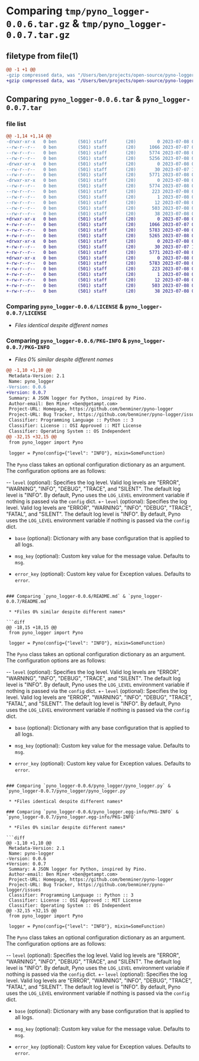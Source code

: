 # Comparing `tmp/pyno_logger-0.0.6.tar.gz` & `tmp/pyno_logger-0.0.7.tar.gz`

## filetype from file(1)

```diff
@@ -1 +1 @@
-gzip compressed data, was "/Users/ben/projects/open-source/pyno-logger/dist/.tmp-tx1gldxq/pyno_logger-0.0.6.tar", last modified: Sat Jul  8 01:21:15 2023, max compression
+gzip compressed data, was "/Users/ben/projects/open-source/pyno-logger/dist/.tmp-v9_eq_ml/pyno_logger-0.0.7.tar", last modified: Sat Jul  8 01:22:30 2023, max compression
```

## Comparing `pyno_logger-0.0.6.tar` & `pyno_logger-0.0.7.tar`

### file list

```diff
@@ -1,14 +1,14 @@
-drwxr-xr-x   0 ben        (501) staff       (20)        0 2023-07-08 01:21:15.803133 pyno_logger-0.0.6/
--rw-r--r--   0 ben        (501) staff       (20)     1066 2023-07-07 05:59:36.000000 pyno_logger-0.0.6/LICENSE
--rw-r--r--   0 ben        (501) staff       (20)     5774 2023-07-08 01:21:15.803018 pyno_logger-0.0.6/PKG-INFO
--rw-r--r--   0 ben        (501) staff       (20)     5256 2023-07-08 01:20:52.000000 pyno_logger-0.0.6/README.md
-drwxr-xr-x   0 ben        (501) staff       (20)        0 2023-07-08 01:21:15.802394 pyno_logger-0.0.6/pyno_logger/
--rw-r--r--   0 ben        (501) staff       (20)       30 2023-07-07 19:29:37.000000 pyno_logger-0.0.6/pyno_logger/__init__.py
--rw-r--r--   0 ben        (501) staff       (20)     5771 2023-07-08 01:15:39.000000 pyno_logger-0.0.6/pyno_logger/pyno_logger.py
-drwxr-xr-x   0 ben        (501) staff       (20)        0 2023-07-08 01:21:15.802859 pyno_logger-0.0.6/pyno_logger.egg-info/
--rw-r--r--   0 ben        (501) staff       (20)     5774 2023-07-08 01:21:15.000000 pyno_logger-0.0.6/pyno_logger.egg-info/PKG-INFO
--rw-r--r--   0 ben        (501) staff       (20)      223 2023-07-08 01:21:15.000000 pyno_logger-0.0.6/pyno_logger.egg-info/SOURCES.txt
--rw-r--r--   0 ben        (501) staff       (20)        1 2023-07-08 01:21:15.000000 pyno_logger-0.0.6/pyno_logger.egg-info/dependency_links.txt
--rw-r--r--   0 ben        (501) staff       (20)       12 2023-07-08 01:21:15.000000 pyno_logger-0.0.6/pyno_logger.egg-info/top_level.txt
--rw-r--r--   0 ben        (501) staff       (20)      503 2023-07-08 01:21:11.000000 pyno_logger-0.0.6/pyproject.toml
--rw-r--r--   0 ben        (501) staff       (20)       38 2023-07-08 01:21:15.803176 pyno_logger-0.0.6/setup.cfg
+drwxr-xr-x   0 ben        (501) staff       (20)        0 2023-07-08 01:22:30.325380 pyno_logger-0.0.7/
+-rw-r--r--   0 ben        (501) staff       (20)     1066 2023-07-07 05:59:36.000000 pyno_logger-0.0.7/LICENSE
+-rw-r--r--   0 ben        (501) staff       (20)     5783 2023-07-08 01:22:30.325252 pyno_logger-0.0.7/PKG-INFO
+-rw-r--r--   0 ben        (501) staff       (20)     5265 2023-07-08 01:22:18.000000 pyno_logger-0.0.7/README.md
+drwxr-xr-x   0 ben        (501) staff       (20)        0 2023-07-08 01:22:30.324616 pyno_logger-0.0.7/pyno_logger/
+-rw-r--r--   0 ben        (501) staff       (20)       30 2023-07-07 19:29:37.000000 pyno_logger-0.0.7/pyno_logger/__init__.py
+-rw-r--r--   0 ben        (501) staff       (20)     5771 2023-07-08 01:15:39.000000 pyno_logger-0.0.7/pyno_logger/pyno_logger.py
+drwxr-xr-x   0 ben        (501) staff       (20)        0 2023-07-08 01:22:30.325088 pyno_logger-0.0.7/pyno_logger.egg-info/
+-rw-r--r--   0 ben        (501) staff       (20)     5783 2023-07-08 01:22:30.000000 pyno_logger-0.0.7/pyno_logger.egg-info/PKG-INFO
+-rw-r--r--   0 ben        (501) staff       (20)      223 2023-07-08 01:22:30.000000 pyno_logger-0.0.7/pyno_logger.egg-info/SOURCES.txt
+-rw-r--r--   0 ben        (501) staff       (20)        1 2023-07-08 01:22:30.000000 pyno_logger-0.0.7/pyno_logger.egg-info/dependency_links.txt
+-rw-r--r--   0 ben        (501) staff       (20)       12 2023-07-08 01:22:30.000000 pyno_logger-0.0.7/pyno_logger.egg-info/top_level.txt
+-rw-r--r--   0 ben        (501) staff       (20)      503 2023-07-08 01:22:24.000000 pyno_logger-0.0.7/pyproject.toml
+-rw-r--r--   0 ben        (501) staff       (20)       38 2023-07-08 01:22:30.325431 pyno_logger-0.0.7/setup.cfg
```

### Comparing `pyno_logger-0.0.6/LICENSE` & `pyno_logger-0.0.7/LICENSE`

 * *Files identical despite different names*

### Comparing `pyno_logger-0.0.6/PKG-INFO` & `pyno_logger-0.0.7/PKG-INFO`

 * *Files 0% similar despite different names*

```diff
@@ -1,10 +1,10 @@
 Metadata-Version: 2.1
 Name: pyno_logger
-Version: 0.0.6
+Version: 0.0.7
 Summary: A JSON logger for Python, inspired by Pino.
 Author-email: Ben Miner <ben@getampt.com>
 Project-URL: Homepage, https://github.com/benminer/pyno-logger
 Project-URL: Bug Tracker, https://github.com/benminer/pyno-logger/issues
 Classifier: Programming Language :: Python :: 3
 Classifier: License :: OSI Approved :: MIT License
 Classifier: Operating System :: OS Independent
@@ -32,15 +32,15 @@
 from pyno_logger import Pyno
 
 logger = Pyno(config={"level": "INFO"}, mixin=SomeFunction)
 ```
 
 The `Pyno` class takes an optional configuration dictionary as an argument. The configuration options are as follows:
 
-- `level` (optional): Specifies the log level. Valid log levels are "ERROR", "WARNING", "INFO", "DEBUG", "TRACE", and "SILENT". The default log level is "INFO". By default, Pyno uses the `LOG_LEVEL` environment variable if nothing is passed via the `config` dict.
+- `level` (optional): Specifies the log level. Valid log levels are "ERROR", "WARNING", "INFO", "DEBUG", "TRACE", "FATAL", and "SILENT". The default log level is "INFO". By default, Pyno uses the `LOG_LEVEL` environment variable if nothing is passed via the `config` dict.
 
 - `base` (optional): Dictionary with any base configuration that is applied to all logs.
 
 - `msg_key` (optional): Custom key value for the message value. Defaults to `msg`.
 
 - `error_key` (optional): Custom key value for Exception values. Defaults to `error`.
```

### Comparing `pyno_logger-0.0.6/README.md` & `pyno_logger-0.0.7/README.md`

 * *Files 0% similar despite different names*

```diff
@@ -18,15 +18,15 @@
 from pyno_logger import Pyno
 
 logger = Pyno(config={"level": "INFO"}, mixin=SomeFunction)
 ```
 
 The `Pyno` class takes an optional configuration dictionary as an argument. The configuration options are as follows:
 
-- `level` (optional): Specifies the log level. Valid log levels are "ERROR", "WARNING", "INFO", "DEBUG", "TRACE", and "SILENT". The default log level is "INFO". By default, Pyno uses the `LOG_LEVEL` environment variable if nothing is passed via the `config` dict.
+- `level` (optional): Specifies the log level. Valid log levels are "ERROR", "WARNING", "INFO", "DEBUG", "TRACE", "FATAL", and "SILENT". The default log level is "INFO". By default, Pyno uses the `LOG_LEVEL` environment variable if nothing is passed via the `config` dict.
 
 - `base` (optional): Dictionary with any base configuration that is applied to all logs.
 
 - `msg_key` (optional): Custom key value for the message value. Defaults to `msg`.
 
 - `error_key` (optional): Custom key value for Exception values. Defaults to `error`.
```

### Comparing `pyno_logger-0.0.6/pyno_logger/pyno_logger.py` & `pyno_logger-0.0.7/pyno_logger/pyno_logger.py`

 * *Files identical despite different names*

### Comparing `pyno_logger-0.0.6/pyno_logger.egg-info/PKG-INFO` & `pyno_logger-0.0.7/pyno_logger.egg-info/PKG-INFO`

 * *Files 0% similar despite different names*

```diff
@@ -1,10 +1,10 @@
 Metadata-Version: 2.1
 Name: pyno-logger
-Version: 0.0.6
+Version: 0.0.7
 Summary: A JSON logger for Python, inspired by Pino.
 Author-email: Ben Miner <ben@getampt.com>
 Project-URL: Homepage, https://github.com/benminer/pyno-logger
 Project-URL: Bug Tracker, https://github.com/benminer/pyno-logger/issues
 Classifier: Programming Language :: Python :: 3
 Classifier: License :: OSI Approved :: MIT License
 Classifier: Operating System :: OS Independent
@@ -32,15 +32,15 @@
 from pyno_logger import Pyno
 
 logger = Pyno(config={"level": "INFO"}, mixin=SomeFunction)
 ```
 
 The `Pyno` class takes an optional configuration dictionary as an argument. The configuration options are as follows:
 
-- `level` (optional): Specifies the log level. Valid log levels are "ERROR", "WARNING", "INFO", "DEBUG", "TRACE", and "SILENT". The default log level is "INFO". By default, Pyno uses the `LOG_LEVEL` environment variable if nothing is passed via the `config` dict.
+- `level` (optional): Specifies the log level. Valid log levels are "ERROR", "WARNING", "INFO", "DEBUG", "TRACE", "FATAL", and "SILENT". The default log level is "INFO". By default, Pyno uses the `LOG_LEVEL` environment variable if nothing is passed via the `config` dict.
 
 - `base` (optional): Dictionary with any base configuration that is applied to all logs.
 
 - `msg_key` (optional): Custom key value for the message value. Defaults to `msg`.
 
 - `error_key` (optional): Custom key value for Exception values. Defaults to `error`.
```

